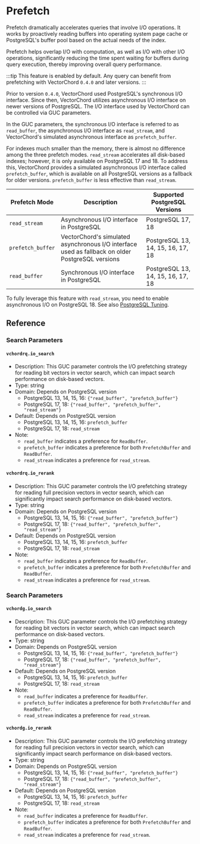 # Prefetch <badge type="tip" text="since v0.4.0" />

Prefetch dramatically accelerates queries that involve I/O operations. It works by proactively reading buffers into operating system page cache or PostgreSQL's buffer pool based on the actual needs of the index.

Prefetch helps overlap I/O with computation, as well as I/O with other I/O operations, significantly reducing the time spent waiting for buffers during query execution, thereby improving overall query performance.

:::tip
This feature is enabled by default. Any query can benefit from prefetching with VectorChord `0.4.0` and later versions.
:::

Prior to version `0.4.0`, VectorChord used PostgreSQL's synchronous I/O interface. Since then, VectorChord utilizes asynchronous I/O interface on newer versions of PostgreSQL. The I/O interface used by VectorChord can be controlled via GUC parameters.

In the GUC parameters, the synchronous I/O interface is referred to as `read_buffer`, the asynchronous I/O interface as `read_stream`, and VectorChord's simulated asynchronous interface as `prefetch_buffer`.

For indexes much smaller than the memory, there is almost no difference among the three prefetch modes. `read_stream` accelerates all disk-based indexes; however, it is only available on PostgreSQL 17 and 18. To address this, VectorChord provides a simulated asynchronous I/O interface called `prefetch_buffer`, which is available on all PostgreSQL versions as a fallback for older versions. `prefetch_buffer` is less effective than `read_stream`.

| Prefetch Mode     | Description                                                                                      | Supported PostgreSQL Versions     |
| ----------------- | ------------------------------------------------------------------------------------------------ | --------------------------------- |
| `read_stream`     | Asynchronous I/O interface in PostgreSQL                                                         | PostgreSQL 17, 18                 |
| `prefetch_buffer` | VectorChord's simulated asynchronous I/O interface used as fallback on older PostgreSQL versions | PostgreSQL 13, 14, 15, 16, 17, 18 |
| `read_buffer`     | Synchronous I/O interface in PostgreSQL                                                          | PostgreSQL 13, 14, 15, 16, 17, 18 |

To fully leverage this feature with `read_stream`, you need to enable asynchronous I/O on PostgreSQL 18. See also [PostgreSQL Tuning](performance-tuning#asynchronous-i-o).

## Reference

### Search Parameters <badge type="info" text="vchordrq" />

#### `vchordrq.io_search` <badge type="tip" text="since v0.4.0" />

- Description: This GUC parameter controls the I/O prefetching strategy for reading bit vectors in vector search, which can impact search performance on disk-based vectors.
- Type: string
- Domain: Depends on PostgreSQL version
    - PostgreSQL 13, 14, 15, 16: `{"read_buffer", "prefetch_buffer"}`
    - PostgreSQL 17, 18: `{"read_buffer", "prefetch_buffer", "read_stream"}`
- Default: Depends on PostgreSQL version
    - PostgreSQL 13, 14, 15, 16: `prefetch_buffer`
    - PostgreSQL 17, 18: `read_stream`
- Note:
    - `read_buffer` indicates a preference for `ReadBuffer`.
    - `prefetch_buffer` indicates a preference for both `PrefetchBuffer` and `ReadBuffer`.
    - `read_stream` indicates a preference for `read_stream`.

#### `vchordrq.io_rerank` <badge type="tip" text="since v0.4.0" />

- Description: This GUC parameter controls the I/O prefetching strategy for reading full precision vectors in vector search, which can significantly impact search performance on disk-based vectors.
- Type: string
- Domain: Depends on PostgreSQL version
    - PostgreSQL 13, 14, 15, 16: `{"read_buffer", "prefetch_buffer"}`
    - PostgreSQL 17, 18: `{"read_buffer", "prefetch_buffer", "read_stream"}`
- Default: Depends on PostgreSQL version
    - PostgreSQL 13, 14, 15, 16: `prefetch_buffer`
    - PostgreSQL 17, 18: `read_stream`
- Note:
    - `read_buffer` indicates a preference for `ReadBuffer`.
    - `prefetch_buffer` indicates a preference for both `PrefetchBuffer` and `ReadBuffer`.
    - `read_stream` indicates a preference for `read_stream`.

### Search Parameters <badge type="info" text="vchordg" />

#### `vchordg.io_search` <badge type="tip" text="since v0.5.0" />

- Description: This GUC parameter controls the I/O prefetching strategy for reading bit vectors in vector search, which can impact search performance on disk-based vectors.
- Type: string
- Domain: Depends on PostgreSQL version
    - PostgreSQL 13, 14, 15, 16: `{"read_buffer", "prefetch_buffer"}`
    - PostgreSQL 17, 18: `{"read_buffer", "prefetch_buffer", "read_stream"}`
- Default: Depends on PostgreSQL version
    - PostgreSQL 13, 14, 15, 16: `prefetch_buffer`
    - PostgreSQL 17, 18: `read_stream`
- Note:
    - `read_buffer` indicates a preference for `ReadBuffer`.
    - `prefetch_buffer` indicates a preference for both `PrefetchBuffer` and `ReadBuffer`.
    - `read_stream` indicates a preference for `read_stream`.

#### `vchordg.io_rerank` <badge type="tip" text="since v0.5.0" />

- Description: This GUC parameter controls the I/O prefetching strategy for reading full precision vectors in vector search, which can significantly impact search performance on disk-based vectors.
- Type: string
- Domain: Depends on PostgreSQL version
    - PostgreSQL 13, 14, 15, 16: `{"read_buffer", "prefetch_buffer"}`
    - PostgreSQL 17, 18: `{"read_buffer", "prefetch_buffer", "read_stream"}`
- Default: Depends on PostgreSQL version
    - PostgreSQL 13, 14, 15, 16: `prefetch_buffer`
    - PostgreSQL 17, 18: `read_stream`
- Note:
    - `read_buffer` indicates a preference for `ReadBuffer`.
    - `prefetch_buffer` indicates a preference for both `PrefetchBuffer` and `ReadBuffer`.
    - `read_stream` indicates a preference for `read_stream`.
